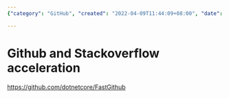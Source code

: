 ```yaml
---
{"category": "GitHub", "created": "2022-04-09T11:44:09+08:00", "date": "2022-04-09 11:44:09", "description": "This article discusses FastGithub, a project aimed at accelerating GitHub and StackOverflow. By using the provided URL, users can explore the benefits and features of this innovative tool.", "modified": "2022-04-09T11:44:34+08:00", "tags": ["FastGithub", "acceleration", "GitHub", "StackOverflow", "project", "technology", "development"], "title": "Unlocking Speed: Fastgithub - Accelerating Github And Stackoverflow"}

---
```


# Github and Stackoverflow acceleration

https://github.com/dotnetcore/FastGithub
